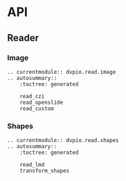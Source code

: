 # API

## Reader

### Image

```{eval-rst}
.. currentmodule:: dvpio.read.image
.. autosummary::
    :toctree: generated

    read_czi
    read_openslide
    read_custom
```

### Shapes

```{eval-rst}
.. currentmodule:: dvpio.read.shapes
.. autosummary::
    :toctree: generated

    read_lmd
    transform_shapes
```

<!-- ## Plotting

```{eval-rst}
.. module:: dvpio.pl
.. currentmodule:: dvpio

``` -->
